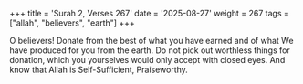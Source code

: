 +++
title = 'Surah 2, Verses 267'
date = '2025-08-27'
weight = 267
tags = ["allah", "believers", "earth"]
+++

O believers! Donate from the best of what you have earned and of what We have produced for you from the earth. Do not pick out worthless things for donation, which you yourselves would only accept with closed eyes. And know that Allah is Self-Sufficient, Praiseworthy.